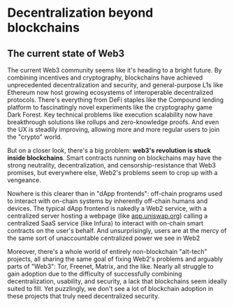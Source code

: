 # Decentralization beyond blockchains

## The current state of Web3

The current Web3 community seems like it's heading to a bright future. By combining incentives and cryptography, blockchains have achieved unprecedented decentralization and security, and general-purpose L1s like Ethereum now host growing ecosystems of interoperable decentralized protocols. There's everything from DeFi staples like the Compound lending platform to fascinatingly novel experiments like the cryptography game Dark Forest. Key technical problems like execution scalability now have breakthrough solutions like rollups and zero-knowledge proofs. And even the UX is steadily improving, allowing more and more regular users to join the "crypto" world.

But on a closer look, there's a big problem: **web3's revolution is stuck inside blockchains**. Smart contracts running on blockchains may have the strong neutrality, decentralization, and censorship-resistance that Web3 promises, but everywhere else, Web2's problems seem to crop up with a vengeance.

Nowhere is this clearer than in "dApp frontends": off-chain programs used to interact with on-chain systems by inherently off-chain humans and devices. The typical dApp frontend is nakedly a Web2 service, with a centralized server hosting a webpage (like [app.uniswap.org](https://app.u)) calling a centralized SaaS service (like Infura) to interact with on-chain smart contracts on the user's behalf. And unsurprisingly, users are at the mercy of the same sort of unaccountable centralized power we see in Web2&#x20;

Moreover, there's a whole world of entirely non-blockchain "alt-tech" projects, all sharing the same goal of fixing Web2's problems and arguably parts of "Web3": Tor, Freenet, Matrix, and the like. Nearly all struggle to gain adoption due to the difficulty of successfully combining decentralization, usability, and security, a lack that blockchains seem ideally suited to fill. Yet puzzlingly, we don't see a lot of blockchain adoption in these projects that truly need decentralized security.









##
